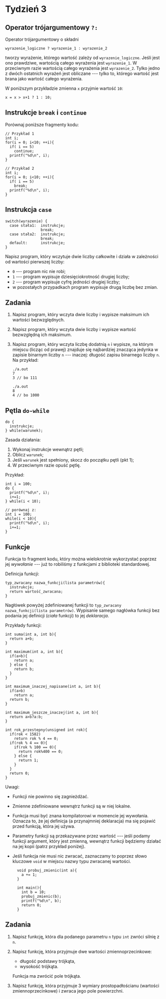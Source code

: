 Tydzień 3
=====================================

Operator trójargumentowy `?:`
-------------------------------------

Operator trójargumentowy o składni

    wyrazenie_logiczne ? wyrazenie_1 : wyrazenie_2

tworzy wyrażenie, którego wartość zależy od `wyrazenie_logiczne`.
Jeśli jest ono prawdziwe, wartością całego wyrażenia jest `wyrazenie_1`.
W przeciwnym razie wartością całego wyrażenia jest `wyrazenie_2`.
Tylko jedno z dwóch ostatnich wyrażeń jest obliczane --- tylko to,
którego wartość jest brana jako wartość całego wyrażenia.

W poniższym przykładzie zmienna `x` przyjmie wartość `10`:

    x = x > x+1 ? 1 : 10;


Instrukcje `break` i `continue`
------------------------------------
Porównaj poniższe fragmenty kodu:

    // Przykład 1
    int i;
    for(i = 0; i<10; ++i){
      if( i == 5)
        continue;
      printf("%d\n", i);
    }

    // Przykład 2
    int i;
    for(i = 0; i<10; ++i){
      if( i == 5)
        break;
      printf("%d\n", i);
    }

Instrukcja `case`
------------------------------------

    switch(wyrazenie) {
      case stała1:  instrukcje;
                    break;
      case stała2:  instrukcje;
                    break;
      default:      instrukcje;
    }

Napisz program, który wczytuje dwie liczby całkowite
i działa w zależności od wartości pierwszej liczby:

  * `0` --- program nic nie robi;
  * `1` --- program wypisuje dziesięciokrotność drugiej liczby;
  * `2` --- program wypisuje cyfrę jedności drugiej liczby;
  * w pozostałych przypadkach program wypisuje drugą liczbę bez zmian.

Zadania
------------------------------------

1.  Napisz program, który wczyta dwie liczby i wypisze maksimum ich
    wartości bezwzględnych.

2.  Napisz program, który wczyta dwie liczby i wypisze wartość
    bezwzględną ich maksimum.

3.  Napisz program, który wczyta liczbę dodatnią `n` i wypisze,
    na którym miejscu (licząc od prawej) znajduje się najbardziej znacząca
    jedynka w zapisie binarnym liczby `n` --- inaczej: długość zapisu
    binarnego liczby `n`.
    Na przykład:

        ./a.out
        7
        3 // bo 111

        ./a.out
        8
        4 // bo 1000


Pętla `do-while`
------------------------------------

    do {
      instrukcje;
    } while(warunek);

Zasada działania:

1.  Wykonaj instrukcje wewnątrz pętli;
2.  Oblicz `warunek`;
3.  Jeśli `warunek` jest spełniony, skocz do początku pętli (pkt 1);
4.  W przeciwnym razie opuść pętlę.

Przykład:

    int i = 100;
    do {
      printf("%d\n", i);
      i+=1;
    } while(i < 10);

    // porównaj z:
    int i = 100;
    while(i < 10){
      printf("%d\n", i);
      i+=1;
    }

Funkcje
------------------------------------
Funkcja to fragment kodu, który można wielokrotnie wykorzystać poprzez jej
_wywołanie_ --- już to robiliśmy z funkcjami z biblioteki standardowej.

Definicja funkcji:

    typ_zwracany nazwa_funkcji(lista parametrów){
      instrukcje;
      return wartość_zwracana;
    }

Nagłówek powyżej zdefiniowanej funkcji to `typ_zwracany
nazwa_funkcji(lista parametrów)`.
Wypisanie samego nagłówka funkcji bez podania jej definicji (_ciała_
funkcji) to jej *deklaracja*.

Przykłady funkcji:

    int suma(int a, int b){
      return a+b;
    }

    int maximum(int a, int b){
      if(a>b){
        return a;
      } else {
        return b;
      }
    }

    int maximum_inaczej_napisane(int a, int b){
      if(a>b)
        return a;
      return b;
    }

    int maximum_jeszcze_inaczej(int a, int b){
      return a>b?a:b;
    }

    int rok_przestepny(unsigned int rok){
      if(rok < 1582)
        return rok % 4 == 0;
      if(rok % 4 == 0){
        if(rok % 100 == 0){
          return rok%400 == 0;
        } else {
          return 1;
        }
      }
      return 0;
    }

Uwagi:

* Funkcji nie powinno się zagnieżdżać.
* Zmienne zdefiniowane wewnątrz funkcji są w niej lokalne.
* Funkcja musi być znana kompilatorowi w momencie jej wywołania.
  Oznacza to, że jej definicja (a przynajmniej deklaracja)
	ma się pojawić przed funkcją, która jej używa.
* Parametry funkcji są przekazywane przez wartość ---
  jeśli podamy funkcji argument, który jest zmienną,
  wewnątrz funkcji będziemy działać na jej kopii (patrz przykład poniżej).
* Jeśli funkcja nie musi nic zwracać, zaznaczamy to
  poprzez słowo kluczowe `void` w miejscu nazwy typu zwracanej wartości.

        void probuj_zmienic(int a){
          a += 1;
        }

        int main(){
          int b = 10;
          probuj_zmienic(b);
          printf("%d\n", b);
          return 0;
        }

Zadania
------------------------------------
1.  Napisz funkcję, która dla podanego parametru `n` typu `int` zwróci
    silnię z `n`.

2.  Napisz funkcję, która przyjmuje dwe wartości zmiennoprzecinkowe:
      * długość podstawy trójkąta,
      * wysokość trójkąta.

    Funkcja ma zwrócić pole trójkąta.

3.  Napisz funkcję, która przyjmuje 3 wymiary prostopadłościanu
    (wartości zmiennoprzecinkowe) i zwraca jego pole powierzchni.
